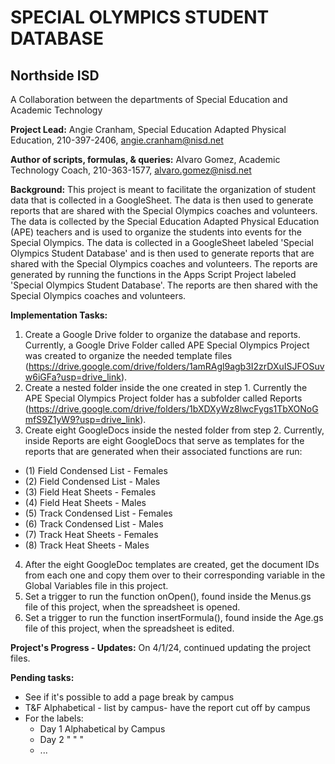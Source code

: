 # SPECIAL OLYMPICS STUDENT DATABASE
## Northside ISD
A Collaboration between the departments of Special Education and Academic Technology

**Project Lead:** Angie Cranham, Special Education Adapted Physical Education, 210-397-2406, [angie.cranham\@nisd.net](mailto:angie.cranham@nisd.net)

**Author of scripts, formulas, & queries:** Alvaro Gomez, Academic Technology Coach, 210-363-1577, [alvaro.gomez\@nisd.net](mailto:alvaro.gomez@nisd.net)

**Background:** This project is meant to facilitate the organization of student data that is collected in a GoogleSheet. The data is then used to generate reports that are shared with the Special Olympics coaches and volunteers. The data is collected by the Special Education Adapted Physical Education (APE) teachers and is used to organize the students into events for the Special Olympics. The data is collected in a GoogleSheet labeled 'Special Olympics Student Database' and is then used to generate reports that are shared with the Special Olympics coaches and volunteers. The reports are generated by running the functions in the Apps Script Project labeled 'Special Olympics Student Database'. The reports are then shared with the Special Olympics coaches and volunteers.

**Implementation Tasks:**
1. Create a Google Drive folder to organize the database and reports. Currently, a Google Drive Folder called APE Special Olympics Project was created to organize the needed template files (https://drive.google.com/drive/folders/1amRAgl9agb3I2zrDXuISJFOSuvw6iGFa?usp=drive_link).
2. Create a nested folder inside the one created in step 1. Currently the APE Special Olympics Project folder has a subfolder called Reports (https://drive.google.com/drive/folders/1bXDXyWz8lwcFygs1TbXONoGmfS9Z1yW9?usp=drive_link).
3. Create eight GoogleDocs inside the nested folder from step 2. Currently, inside Reports are eight GoogleDocs that serve as templates for the reports that are generated when their associated functions are run:
 * (1) Field Condensed List - Females
 * (2) Field Condensed List - Males
 * (3) Field Heat Sheets - Females
 * (4) Field Heat Sheets - Males
 * (5) Track Condensed List - Females
 * (6) Track Condensed List - Males
 * (7) Track Heat Sheets - Females
 * (8) Track Heat Sheets - Males
4. After the eight GoogleDoc templates are created, get the document IDs from each one and copy them over to their corresponding variable in the Global Variables file in this project.
5. Set a trigger to run the function onOpen(), found inside the Menus.gs file of this project, when the spreadsheet is opened.
6. Set a trigger to run the function insertFormula(), found inside the Age.gs file of this project, when the spreadsheet is edited.

**Project's Progress - Updates:**
On 4/1/24, continued updating the project files.

**Pending tasks:**

* See if it's possible to add a page break by campus
* T&F Alphabetical - list by campus- have the report cut off by campus
* For the labels:
    * Day 1 Alphabetical by Campus
    * Day 2 "             "   "
    * ...
